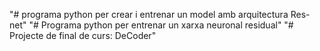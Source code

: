 "# programa python per crear i entrenar un model amb arquitectura Res-net" 
"# Programa python per entrenar un xarxa neuronal residual" 
"# Projecte de final de curs: DeCoder" 
